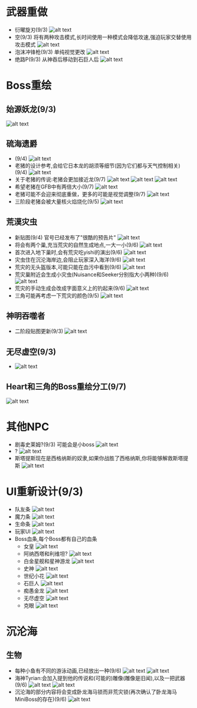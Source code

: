 # 武器重做
- 衍曜旋刃(9/3)
  ![alt text](../Themed/Weapon_Rework/image_refractionRotor.png)
- 空(9/3)
  将有两种攻击模式,长时间使用一种模式会降低攻速,强迫玩家交替使用攻击模式
  ![alt text](../Themed/Weapon_Rework/image_nullficationPistol.png)
- 泡沫冲锋枪(9/3)
  单纯视觉更改
  ![alt text](../Themed/Weapon_Rework/image_effervescence.png)
- 绝路P(9/3)
  从神吞后移动到石巨人后
  ![alt text](../Themed/Weapon_Rework/image_rubicoP.png)

# Boss重绘
## 始源妖龙(9/3)
  ![alt text](../Themed/Wyrm/image_Wyrm.png)
## 硫海遗爵
- (9/4)
  ![alt text](../Themed/Old_Duke/image_oldDuke.png)
- 老猪的设计参考,会给它日本龙的胡须等细节(因为它们都与天气控制相关)(9/4)
  ![alt text](../Themed/Old_Duke/text_oldDukeDesign.png)
- 关于老猪的传说:老猪会更加接近龙(9/7)
  ![alt text](../Themed/Old_Duke/text_oldDukeLore.png)
  ![alt text](../Themed/Old_Duke/text_oldDukeLore2.png)
  ![alt text](../Themed/Old_Duke/text_oldDukeLore3.png)
- 希望老猪在GFB中有两倍大小(9/7)
  ![alt text](../Themed/Old_Duke/text_oldDukeGFB.png)
- 老猪可能不会迎来彻底重做，更多的可能是视觉调整(9/7)
  ![alt text](../Themed/Old_Duke/text_oldDuke.png)
- 三阶段老猪会被大量核火焰烧化(9/5)
  ![alt text](../Themed/Old_Duke/text_oldDukeP3.png)

## 荒漠灾虫
- 新贴图(9/4)
  官号已经发布了"很酷的预告片"
  ![alt text](../Themed/DS/image_DS.png)
- 将会有两个巢,充当荒灾的自然生成地点,一大一小(9/6)
  ![alt text](../Themed/DS/text_DSNest.png)
- 首次进入地下巢时,会有荒灾吃yishi的演出(9/6)
  ![alt text](../Themed/DS/text_DSNest2.png)
- 灾虫住在沉沦海岸边,会阻止玩家深入海洋(9/6)
  ![alt text](../Themed/DS/text_DSNest3.png)
- 荒灾的无头盔版本,可能只能在血污中看到(9/6)
  ![alt text](../Themed/DS/image_DSGore.png)
- 荒灾巢附近会生成小灾虫(Nuisance和Seeker分别指大小两种)(9/6)
  ![alt text](../Themed/DS/text_nuisances.png)
- 荒灾的手动生成会改成字面意义上的钓起来(9/6)
  ![alt text](../Themed/DS/text_DSSpawn.png)
- 三角可能再考虑一下荒灾的颜色(9/5)
  ![alt text](../Themed/DS/text_DSColor.png)

## 神明吞噬者
- 二阶段贴图更新(9/3)
  ![alt text](../Themed/DoG/image_DoGP2.png)

## 无尽虚空(9/3)
- ![alt text](../Themed/CV/image_CV.png)
## Heart和三角的Boss重绘分工(9/7)
  ![alt text](../Themed/Other_NPCs/text_bossResprites.png)

# 其他NPC
- 剧毒史莱姆?(9/3)
  可能会是小boss
  ![alt text](../Themed/Other_NPCs/image_virulentSlime.png)
- ?
  ![alt text](../Themed/Other_NPCs/image_virulentSpiky.png)
- 斯塔提斯现在是西格纳斯的奴隶,如果你战胜了西格纳斯,你将能够解救斯塔提斯
  ![alt text](../Themed/Other_NPCs/text_signus.png)

# UI重新设计(9/3)
- 队友条
  ![alt text](../Themed/Others/image_teammateBar.png)
- 魔力条
  ![alt text](../Themed/Others/image_manaBar.png)
- 生命条
  ![alt text](../Themed/Others/image_healthBar.png)
- 玩家UI
  ![alt text](../Themed/Others/image_playerUI.png)
- Boss血条,每个Boss都有自己的血条
  + 女皇
    ![alt text](../Themed/Others/image_empressBar.png)
  + 阿纳西塔和利维坦?
    ![alt text](../Themed/Others/image_anahitaBar.png)
  + 白金星舰和星神游龙
    ![alt text](../Themed/Others/image_astralBar.png)
  + 史神
    ![alt text](../Themed/Others/image_slimeGodBar.png)
  + 世纪小花
    ![alt text](../Themed/Others/image_planteraBar.png)
  + 石巨人
    ![alt text](../Themed/Others/image_golemBar.png)
  + 痴愚金龙
    ![alt text](../Themed/Others/image_dragonFollyBar.png)
  + 无尽虚空
    ![alt text](../Themed/Others/image_ceaselessVoidBar.png)
  + 克眼
    ![alt text](../Themed/Others/image_EoCBar.png)

# 沉沦海

## 生物
- 每种小鱼有不同的游泳动画,已经放出一种(9/6)
  ![alt text](../Themed/SSO/text_guppy.png)
  ![alt text](../Themed/SSO/elfiishe.gif)
- 海神Tyrian:会加入提到他的传说和(可能的)雕像(雕像是旧闻),以及一把武器(9/6)
  ![alt text](../Themed/SSO/image_TyrianStatue.png)
  ![alt text](../Themed/SSO/text_Tyrian.png)
- 沉沦海的部分内容将会变成卧龙海马锁而非荒灾锁(再次确认了卧龙海马MiniBoss的存在)(9/6)
  ![alt text](../Themed/SSO/text_cnidrionLock.png)